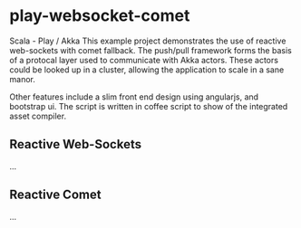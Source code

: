 play-websocket-comet
====================

Scala - Play / Akka
This example project demonstrates the use of reactive web-sockets with comet fallback.  The push/pull framework forms the basis of a protocal layer used to communicate with Akka actors.  These actors could be looked up in a cluster, allowing the application to scale in a sane manor.

Other features include a slim front end design using angularjs, and bootstrap ui.  The script is written in coffee script to show of the integrated asset compiler.



## Reactive Web-Sockets
...

## Reactive Comet
...
